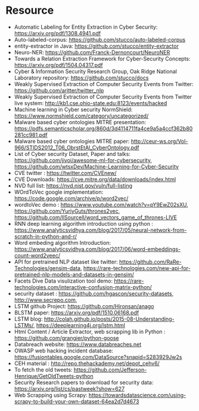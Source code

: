 
# Resource
* Automatic Labeling for Entity Extraction in Cyber Security: https://arxiv.org/pdf/1308.4941.pdf
* Auto-labeled-corpus: https://github.com/stucco/auto-labeled-corpus
* entity-extractor in Java: https://github.com/stucco/entity-extractor
* Neuro-NER: https://github.com/Franck-Dernoncourt/NeuroNER
* Towards a Relation Extraction Framework for Cyber-Security Concepts: https://arxiv.org/pdf/1504.04317.pdf
* Cyber & Information Security Research Group, Oak Ridge National Laboratory repository: https://github.com/stucco/docs
* Weakly Supervised Extraction of Computer Security Events from Twitter: https://github.com/aritter/twitter_nlp
* Weakly Supervised Extraction of Computer Security Events from Twitter live system: http://kb1.cse.ohio-state.edu:8123/events/hacked
* Machine learning in Cyber security NormShield: https://www.normshield.com/category/uncategorized/
* Malware based cyber ontologies MITRE presentation: https://pdfs.semanticscholar.org/860d/3d4114711fa4ce9a5a4ccf362b80281cc981.pdf
* Malware based cyber ontologies MITRE paper: http://ceur-ws.org/Vol-966/STIDS2012_T06_ObrstEtAl_CyberOntology.pdf
* List of Cyber security Dataset, Paper and talks: https://github.com/jivoi/awesome-ml-for-cybersecurity, https://github.com/wtsxDev/Machine-Learning-for-Cyber-Security
* CVE twitter : https://twitter.com/CVEnew/
* CVE Downloads: https://cve.mitre.org/data/downloads/index.html
* NVD full list: https://nvd.nist.gov/vuln/full-listing
* WOrdToVec google implementation: https://code.google.com/archive/p/word2vec/
* wordtoVec demo : https://www.youtube.com/watch?v=pY9EwZ02sXU, https://github.com/YuriyGuts/thrones2vec, https://github.com/llSourcell/word_vectors_game_of_thrones-LIVE
* RNN deep learning algorithm introduction using python : https://www.analyticsvidhya.com/blog/2017/05/neural-network-from-scratch-in-python-and-r/
* Word embeding algorithm Introduction: https://www.analyticsvidhya.com/blog/2017/06/word-embeddings-count-word2veec/
* API for pretrained NLP dataset like twitter: https://github.com/RaRe-Technologies/gensim-data, https://rare-technologies.com/new-api-for-pretrained-nlp-models-and-datasets-in-gensim/
* Facets Dive Data visulization tool demo: https://rare-technologies.com/interactive-confusion-matrix-python/
* security dataset : https://github.com/hgascon/security-datasets, http://www.secrepo.com, 
* LSTM github Project: https://github.com/Hironsan/anago
* BLSTM paper: https://arxiv.org/pdf/1510.06168.pdf
* LSTM blog: http://colah.github.io/posts/2015-08-Understanding-LSTMs/, https://deeplearning4j.org/lstm.html
* Html Content / Article Extractor, web scrapping lib in Python : https://github.com/grangier/python-goose
* Databreach website: https://www.databreaches.net
* OWASP web hacking incident database: https://fusiontables.google.com/DataSource?snapid=S283929Jw2s
* CEH material : http://repo.thehackademy.net/depot_cehv6/
* To fetch the old tweets: https://github.com/Jefferson-Henrique/GetOldTweets-python
* Security Research papers to download for security data: https://arxiv.org/list/cs/pastweek?show=627
* Web Scrapping using Scrapy: https://towardsdatascience.com/using-scrapy-to-build-your-own-dataset-64ea2d7d4673
